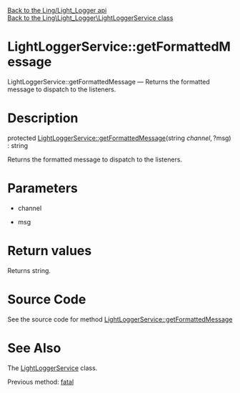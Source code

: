 [Back to the Ling/Light_Logger api](https://github.com/lingtalfi/Light_Logger/blob/master/doc/api/Ling/Light_Logger.md)<br>
[Back to the Ling\Light_Logger\LightLoggerService class](https://github.com/lingtalfi/Light_Logger/blob/master/doc/api/Ling/Light_Logger/LightLoggerService.md)


LightLoggerService::getFormattedMessage
================



LightLoggerService::getFormattedMessage — Returns the formatted message to dispatch to the listeners.




Description
================


protected [LightLoggerService::getFormattedMessage](https://github.com/lingtalfi/Light_Logger/blob/master/doc/api/Ling/Light_Logger/LightLoggerService/getFormattedMessage.md)(string $channel, ?$msg) : string




Returns the formatted message to dispatch to the listeners.




Parameters
================


- channel

    

- msg

    


Return values
================

Returns string.








Source Code
===========
See the source code for method [LightLoggerService::getFormattedMessage](https://github.com/lingtalfi/Light_Logger/blob/master/LightLoggerService.php#L281-L297)


See Also
================

The [LightLoggerService](https://github.com/lingtalfi/Light_Logger/blob/master/doc/api/Ling/Light_Logger/LightLoggerService.md) class.

Previous method: [fatal](https://github.com/lingtalfi/Light_Logger/blob/master/doc/api/Ling/Light_Logger/LightLoggerService/fatal.md)<br>

